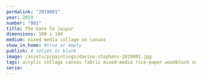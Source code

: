 ```yaml
---
permalink: "2019001"
year: 2019
number: "001"
title: The Gate To Jaipur
dimensions: 100 x 100
medium: mixed media collage on canvas
show_in_home: #true or empty
publish: # notyet or blank
image: /assets/p/paintings/davina-stephens-2019001.jpg
tags: acrylic collage canvas fabric mixed-media rice-paper woodblock sold
serie:
---
```

